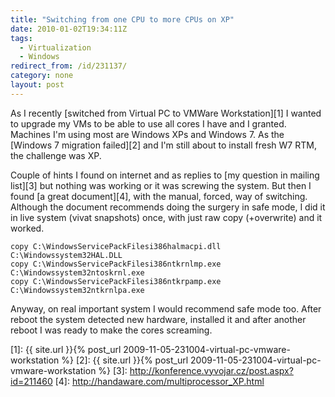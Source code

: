 ```yaml
---
title: "Switching from one CPU to more CPUs on XP"
date: 2010-01-02T19:34:11Z
tags:
  - Virtualization
  - Windows
redirect_from: /id/231137/
category: none
layout: post
---
```

As I recently [switched from Virtual PC to VMWare Workstation][1] I wanted to upgrade my VMs to be able to use all cores I have and I granted. Machines I'm using most are Windows XPs and Windows 7. As the [Windows 7 migration failed][2] and I'm still about to install fresh W7 RTM, the challenge was XP.

Couple of hints I found on internet and as replies to [my question in mailing list][3] but nothing was working or it was screwing the system. But then I found [a great document][4], with the manual, forced, way of switching. Although the document recommends doing the surgery in safe mode, I did it in live system (vivat snapshots) once, with just raw copy (+overwrite) and it worked.

```text
copy C:\WindowsServicePackFilesi386halmacpi.dll C:\Windowssystem32HAL.DLL
copy C:\WindowsServicePackFilesi386ntkrnlmp.exe C:\Windowssystem32ntoskrnl.exe
copy C:\WindowsServicePackFilesi386ntkrpamp.exe C:\Windowssystem32ntkrnlpa.exe
```

Anyway, on real important system I would recommend safe mode too. After reboot the system detected new hardware, installed it and after another reboot I was ready to make the cores screaming.

[1]: {{ site.url }}{% post_url 2009-11-05-231004-virtual-pc-vmware-workstation %}
[2]: {{ site.url }}{% post_url 2009-11-05-231004-virtual-pc-vmware-workstation %}
[3]: http://konference.vyvojar.cz/post.aspx?id=211460
[4]: http://handaware.com/multiprocessor_XP.html